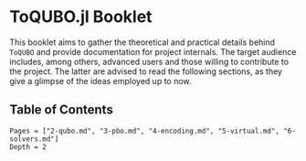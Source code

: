 # ToQUBO.jl Booklet

This booklet aims to gather the theoretical and practical details behind `ToQUBO` and provide documentation for project internals.
The target audience includes, among others, advanced users and those willing to contribute to the project.
The latter are advised to read the following sections, as they give a glimpse of the ideas employed up to now.

## Table of Contents
```@contents
Pages = ["2-qubo.md", "3-pbo.md", "4-encoding.md", "5-virtual.md", "6-solvers.md"]
Depth = 2
```